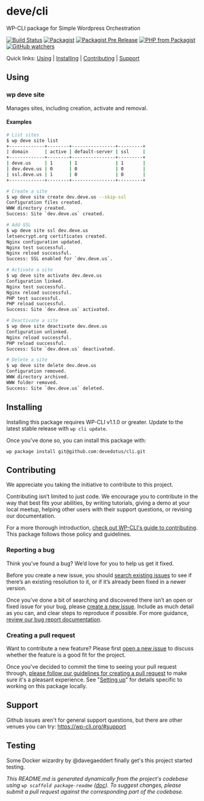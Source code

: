 deve/cli
========

WP-CLI package for Simple Wordpress Orchestration

[![Build Status](https://img.shields.io/travis/devedotus/cli.svg)](https://travis-ci.org/devedotus/cli)
[![Packagist](https://img.shields.io/packagist/dm/deve/cli.svg)](https://packagist.org/packages/deve/cli)
[![Packagist Pre Release](https://img.shields.io/packagist/v/deve/cli.svg)](https://packagist.org/packages/deve/cli)
[![PHP from Packagist](https://img.shields.io/packagist/php-v/deve/cli.svg)](https://packagist.org/packages/deve/cli)
[![GitHub watchers](https://img.shields.io/github/watchers/devedotus/cli.svg?style=social&logo=github&label=Watch)](https://github.com/devedotus/cli/watchers)

Quick links: [Using](#using) | [Installing](#installing) | [Contributing](#contributing) | [Support](#support)

## Using
### wp deve site <command>
Manages sites, including creation, activate and removal.
#### Examples
```sh
# List sites
$ wp deve site list
+-------------+--------+----------------+---------+
| domain      | active | default-server | ssl     |
+-------------+--------+----------------+---------+
| deve.us     | 1      | 1              | 1       |
| dev.deve.us | 0      | 0              | 0       |
| ssl.deve.us | 1      | 0              | 0       |
+-------------+--------+----------------+---------+

# Create a site
$ wp deve site create dev.deve.us --skip-ssl
Configuration files created.
WWW directory created.
Success: Site `dev.deve.us` created.

# Add SSL
$ wp deve site ssl dev.deve.us
letsencrypt.org certificates created.
Nginx configuration updated.
Nginx test successful.
Nginx reload successful.
Success: SSL enabled for `dev.deve.us`.

# Activate a site
$ wp deve site activate dev.deve.us
Configuration linked.
Nginx test successful.
Nginx reload successful.
PHP test successful.
PHP reload successful.
Success: Site `dev.deve.us` activated.

# Deactivate a site
$ wp deve site deactivate dev.deve.us
Configuration unlinked.
Nginx reload successful.
PHP reload successful.
Success: Site `dev.deve.us` deactivated.

# Delete a site
$ wp deve site delete dev.deve.us
Configuration removed.
WWW directory archived.
WWW folder removed.
Success: Site `dev.deve.us` deleted.
```

## Installing

Installing this package requires WP-CLI v1.1.0 or greater. Update to the latest stable release with `wp cli update`.

Once you've done so, you can install this package with:

    wp package install git@github.com:devedotus/cli.git

## Contributing

We appreciate you taking the initiative to contribute to this project.

Contributing isn’t limited to just code. We encourage you to contribute in the way that best fits your abilities, by writing tutorials, giving a demo at your local meetup, helping other users with their support questions, or revising our documentation.

For a more thorough introduction, [check out WP-CLI's guide to contributing](https://make.wordpress.org/cli/handbook/contributing/). This package follows those policy and guidelines.

### Reporting a bug

Think you’ve found a bug? We’d love for you to help us get it fixed.

Before you create a new issue, you should [search existing issues](https://github.com/devedotus/cli/issues?q=label%3Abug%20) to see if there’s an existing resolution to it, or if it’s already been fixed in a newer version.

Once you’ve done a bit of searching and discovered there isn’t an open or fixed issue for your bug, please [create a new issue](https://github.com/devedotus/cli/issues/new). Include as much detail as you can, and clear steps to reproduce if possible. For more guidance, [review our bug report documentation](https://make.wordpress.org/cli/handbook/bug-reports/).

### Creating a pull request

Want to contribute a new feature? Please first [open a new issue](https://github.com/devedotus/cli/issues/new) to discuss whether the feature is a good fit for the project.

Once you've decided to commit the time to seeing your pull request through, [please follow our guidelines for creating a pull request](https://make.wordpress.org/cli/handbook/pull-requests/) to make sure it's a pleasant experience. See "[Setting up](https://make.wordpress.org/cli/handbook/pull-requests/#setting-up)" for details specific to working on this package locally.

## Support

Github issues aren't for general support questions, but there are other venues you can try: https://wp-cli.org/#support

## Testing

Some Docker wizardry by @davegaeddert finally get's this project started testing.

*This README.md is generated dynamically from the project's codebase using `wp scaffold package-readme` ([doc](https://github.com/wp-cli/scaffold-package-command#wp-scaffold-package-readme)). To suggest changes, please submit a pull request against the corresponding part of the codebase.*
